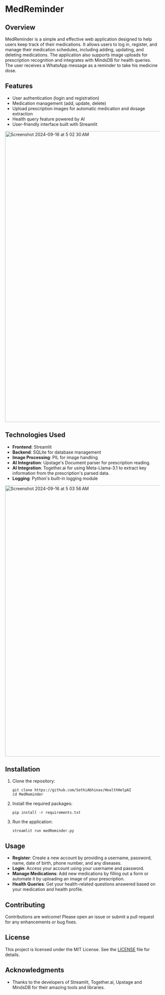 # MedReminder

## Overview
MedReminder is a simple and effective web application designed to help users keep track of their medications. It allows users to log in, register, and manage their medication schedules, including adding, updating, and deleting medications. The application also supports image uploads for prescription recognition and integrates with MindsDB for health queries. The user receives a WhatsApp message as a reminder to take his medicine dose.

## Features
- User authentication (login and registration)
- Medication management (add, update, delete)
- Upload prescription images for automatic medication and dosage extraction
- Health query feature powered by AI
- User-friendly interface built with Streamlit

<img width="943" alt="Screenshot 2024-09-16 at 5 02 30 AM" src="https://github.com/user-attachments/assets/635c225e-7a3b-46ca-9fc6-ae5038638688">

## Technologies Used
- **Frontend**: Streamlit
- **Backend**: SQLite for database management
- **Image Processing**: PIL for image handling
- **AI Integration**: Upstage's Document parser for prescription reading.
- **AI Integration**: Together.ai for using Meta-Llama-3.1 to extract key information from the prescription's parsed data.
- **Logging**: Python's built-in logging module
<img width="879" alt="Screenshot 2024-09-16 at 5 03 56 AM" src="https://github.com/user-attachments/assets/4601c651-a9ab-4daa-8011-d89a69a73dd6">

## Installation
1. Clone the repository:
   ```
   git clone https://github.com/SethiAbhinav/HealthHelpAI
   cd MedReminder
   ```

2. Install the required packages:
   ```
   pip install -r requirements.txt
   ```

3. Run the application:
   ```
   streamlit run medReminder.py
   ```

## Usage
- **Register**: Create a new account by providing a username, password, name, date of birth, phone number, and any diseases.
- **Login**: Access your account using your username and password.
- **Manage Medications**: Add new medications by filling out a form or automate it by uploading an image of your prescription.
- **Health Queries**: Get your health-related questions answered based on your medication and health profile.

## Contributing
Contributions are welcome! Please open an issue or submit a pull request for any enhancements or bug fixes.

## License
This project is licensed under the MIT License. See the [LICENSE](LICENSE) file for details.

## Acknowledgments
- Thanks to the developers of Streamlit, Together.ai, Upstage and MindsDB for their amazing tools and libraries.
